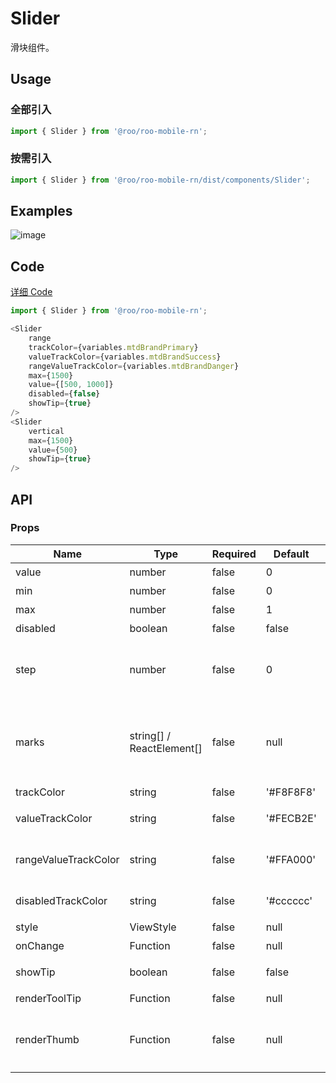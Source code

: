 # Slider

滑块组件。

## Usage
### 全部引入

```js
import { Slider } from '@roo/roo-mobile-rn';
```

### 按需引入
```js
import { Slider } from '@roo/roo-mobile-rn/dist/components/Slider';
```

## Examples

![image](../images/Slider/1.gif)

## Code
[详细 Code](../../examples/Slider/index.tsx)

```js
import { Slider } from '@roo/roo-mobile-rn';

<Slider
    range
    trackColor={variables.mtdBrandPrimary}
    valueTrackColor={variables.mtdBrandSuccess}
    rangeValueTrackColor={variables.mtdBrandDanger}
    max={1500}
    value={[500, 1000]}
    disabled={false}
    showTip={true}
/>
<Slider
    vertical
    max={1500}
    value={500}
    showTip={true}
/>

```

## API
### Props

| Name | Type | Required | Default | Description |
| ---- | ---- | ---- | ---- | ---- |
| value | number | false | 0 | 当前值 |
| min | number | false | 0 | 最小值 |
| max | number | false | 1 | 最大值 |
| disabled | boolean | false | false | 是否禁用 |
| step | number | false | 0 | 设置该值后，slider滑动的时候将以最小单位为step的刻度滑动 |
| marks | string[] / ReactElement[] | false | null | 刻度对应的标记值，格式如：`['普通', '快速', '高速', '极速', '光速', <Text>123</Text>]` |
| trackColor | string | false | '#F8F8F8' | 滑轨的颜色 |
| valueTrackColor | string | false | '#FECB2E' | 滑块划过区域滑轨的颜色 |
| rangeValueTrackColor | string | false | '#FFA000' | 双滑块下另一个滑块划过区域滑轨的颜色 |
| disabledTrackColor | string | false | '#cccccc' | 滑轨禁用状态的颜色 |
| style | ViewStyle | false | null | slider 样式 |
| onChange | Function | false | null | 滑块值改变回调 |
| showTip | boolean | false | false | 是否显示tooltip提示 |
| renderToolTip | Function | false | null | 自定义tooltip显示 |
| renderThumb | Function | false | null | 自定义滑块的显示，回调参数isOther：标识当前为哪个滑块 |